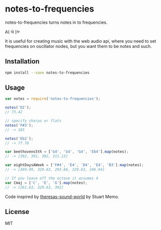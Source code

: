 # notes-to-frequencies

notes-to-frequencies turns notes in to frequencies.

ᕕ( ᐛ )ᕗ


It is useful for creating music with the web audio api, where you need to set
frequencies on oscillator nodes, but you want them to be notes and such.



## Installation

```bash
npm install --save notes-to-frequencies
```


## Usage


```JavaScript
var notes = require('notes-to-frequencies');

notes('D2');
// 73.42

// specify sharps or flats
notes('F#3');
// -> 185

notes('Eb2');
// -> 77.78

var beethovens5th = ['G4', 'G4', 'G4', 'Eb4'].map(notes);
// -> [392, 392, 392, 311.13]

var eightDaysAWeek = ['F#4', 'E4', 'D4', 'E4', 'B3'].map(notes);
// -> [369.99, 329.63, 293.66, 329.63, 246.94]

// If you leave off the octave it assumes 4
var Cmaj = ['C', 'E', 'G'].map(notes);
// -> [261.63, 329.63, 392]
```

Code inspired by [theresas-sound-world](https://github.com/stuartmemo/theresas-sound-world)
by Stuart Memo.

## License
MIT
